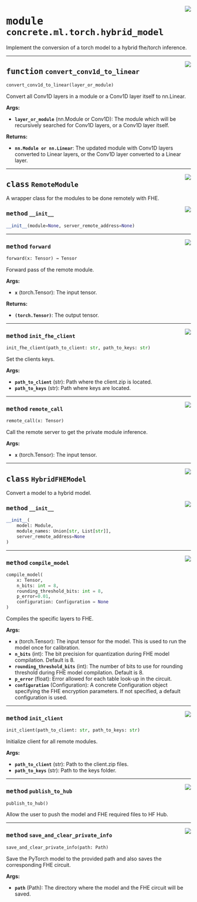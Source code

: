 <!-- markdownlint-disable -->

<a href="../../../src/concrete/ml/torch/hybrid_model.py#L0"><img align="right" style="float:right;" src="https://img.shields.io/badge/-source-cccccc?style=flat-square"></a>

# <kbd>module</kbd> `concrete.ml.torch.hybrid_model`

Implement the conversion of a torch model to a hybrid fhe/torch inference.

______________________________________________________________________

<a href="../../../src/concrete/ml/torch/hybrid_model.py#L17"><img align="right" style="float:right;" src="https://img.shields.io/badge/-source-cccccc?style=flat-square"></a>

## <kbd>function</kbd> `convert_conv1d_to_linear`

```python
convert_conv1d_to_linear(layer_or_module)
```

Convert all Conv1D layers in a module or a Conv1D layer itself to nn.Linear.

**Args:**

- <b>`layer_or_module`</b> (nn.Module or Conv1D):  The module which will be recursively searched  for Conv1D layers, or a Conv1D layer itself.

**Returns:**

- <b>`nn.Module or nn.Linear`</b>:  The updated module with Conv1D layers converted to Linear layers,  or the Conv1D layer converted to a Linear layer.

______________________________________________________________________

<a href="../../../src/concrete/ml/torch/hybrid_model.py#L56"><img align="right" style="float:right;" src="https://img.shields.io/badge/-source-cccccc?style=flat-square"></a>

## <kbd>class</kbd> `RemoteModule`

A wrapper class for the modules to be done remotely with FHE.

<a href="../../../src/concrete/ml/torch/hybrid_model.py#L59"><img align="right" style="float:right;" src="https://img.shields.io/badge/-source-cccccc?style=flat-square"></a>

### <kbd>method</kbd> `__init__`

```python
__init__(module=None, server_remote_address=None)
```

______________________________________________________________________

<a href="../../../src/concrete/ml/torch/hybrid_model.py#L86"><img align="right" style="float:right;" src="https://img.shields.io/badge/-source-cccccc?style=flat-square"></a>

### <kbd>method</kbd> `forward`

```python
forward(x: Tensor) → Tensor
```

Forward pass of the remote module.

**Args:**

- <b>`x`</b> (torch.Tensor):  The input tensor.

**Returns:**

- <b>`(torch.Tensor)`</b>:  The output tensor.

______________________________________________________________________

<a href="../../../src/concrete/ml/torch/hybrid_model.py#L75"><img align="right" style="float:right;" src="https://img.shields.io/badge/-source-cccccc?style=flat-square"></a>

### <kbd>method</kbd> `init_fhe_client`

```python
init_fhe_client(path_to_client: str, path_to_keys: str)
```

Set the clients keys.

**Args:**

- <b>`path_to_client`</b> (str):  Path where the client.zip is located.
- <b>`path_to_keys`</b> (str):  Path where keys are located.

______________________________________________________________________

<a href="../../../src/concrete/ml/torch/hybrid_model.py#L110"><img align="right" style="float:right;" src="https://img.shields.io/badge/-source-cccccc?style=flat-square"></a>

### <kbd>method</kbd> `remote_call`

```python
remote_call(x: Tensor)
```

Call the remote server to get the private module inference.

**Args:**

- <b>`x`</b> (torch.Tensor):  The input tensor.

______________________________________________________________________

<a href="../../../src/concrete/ml/torch/hybrid_model.py#L120"><img align="right" style="float:right;" src="https://img.shields.io/badge/-source-cccccc?style=flat-square"></a>

## <kbd>class</kbd> `HybridFHEModel`

Convert a model to a hybrid model.

<a href="../../../src/concrete/ml/torch/hybrid_model.py#L123"><img align="right" style="float:right;" src="https://img.shields.io/badge/-source-cccccc?style=flat-square"></a>

### <kbd>method</kbd> `__init__`

```python
__init__(
    model: Module,
    module_names: Union[str, List[str]],
    server_remote_address=None
)
```

______________________________________________________________________

<a href="../../../src/concrete/ml/torch/hybrid_model.py#L206"><img align="right" style="float:right;" src="https://img.shields.io/badge/-source-cccccc?style=flat-square"></a>

### <kbd>method</kbd> `compile_model`

```python
compile_model(
    x: Tensor,
    n_bits: int = 8,
    rounding_threshold_bits: int = 8,
    p_error=0.01,
    configuration: Configuration = None
)
```

Compiles the specific layers to FHE.

**Args:**

- <b>`x`</b> (torch.Tensor):  The input tensor for the model. This is used to run the model  once for calibration.
- <b>`n_bits`</b> (int):  The bit precision for quantization during FHE model compilation.  Default is 8.
- <b>`rounding_threshold_bits`</b> (int):  The number of bits to use for rounding threshold during  FHE model compilation. Default is 8.
- <b>`p_error`</b> (float):  Error allowed for each table look-up in the circuit.
- <b>`configuration`</b> (Configuration):  A concrete Configuration object specifying the FHE  encryption parameters. If not specified, a default configuration is used.

______________________________________________________________________

<a href="../../../src/concrete/ml/torch/hybrid_model.py#L196"><img align="right" style="float:right;" src="https://img.shields.io/badge/-source-cccccc?style=flat-square"></a>

### <kbd>method</kbd> `init_client`

```python
init_client(path_to_client: str, path_to_keys: str)
```

Initialize client for all remote modules.

**Args:**

- <b>`path_to_client`</b> (str):  Path to the client.zip files.
- <b>`path_to_keys`</b> (str):  Path to the keys folder.

______________________________________________________________________

<a href="../../../src/concrete/ml/torch/hybrid_model.py#L285"><img align="right" style="float:right;" src="https://img.shields.io/badge/-source-cccccc?style=flat-square"></a>

### <kbd>method</kbd> `publish_to_hub`

```python
publish_to_hub()
```

Allow the user to push the model and FHE required files to HF Hub.

______________________________________________________________________

<a href="../../../src/concrete/ml/torch/hybrid_model.py#L262"><img align="right" style="float:right;" src="https://img.shields.io/badge/-source-cccccc?style=flat-square"></a>

### <kbd>method</kbd> `save_and_clear_private_info`

```python
save_and_clear_private_info(path: Path)
```

Save the PyTorch model to the provided path and also saves the corresponding FHE circuit.

**Args:**

- <b>`path`</b> (Path):  The directory where the model and the FHE circuit will be saved.
